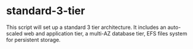 # standard-3-tier
This script will set up a standard 3 tier architecture. It includes an auto-scaled web and application tier, a multi-AZ database tier, EFS files system for persistent storage.
